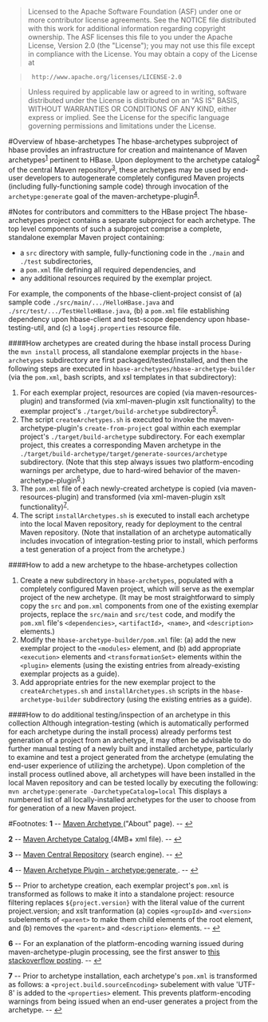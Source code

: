 > Licensed to the Apache Software Foundation (ASF) under one
or more contributor license agreements.  See the NOTICE file
distributed with this work for additional information
regarding copyright ownership.  The ASF licenses this file
 to you under the Apache License, Version 2.0 (the
"License"); you may not use this file except in compliance
with the License.  You may obtain a copy of the License at

>      http://www.apache.org/licenses/LICENSE-2.0

> Unless required by applicable law or agreed to in writing, software
distributed under the License is distributed on an "AS IS" BASIS,
WITHOUT WARRANTIES OR CONDITIONS OF ANY KIND, either express or implied.
See the License for the specific language governing permissions and
limitations under the License.

#Overview of hbase-archetypes
The hbase-archetypes subproject of hbase provides an infrastructure for
creation and maintenance of Maven archetypes<sup id="a1">[1](#f1)</sup>
pertinent to HBase. Upon deployment to the archetype
catalog<sup id="a2">[2](#f2)</sup> of the central Maven
repository<sup id="a3">[3](#f3)</sup>, these archetypes may be used by
end-user developers to autogenerate completely configured Maven projects
(including fully-functioning sample code) through invocation of the
`archetype:generate` goal of the
maven-archetype-plugin<sup id="a4">[4](#f4)</sup>.

#Notes for contributors and committers to the HBase project
The hbase-archetypes project contains a separate subproject for each archetype.
The top level components of such a subproject comprise a complete, standalone
exemplar Maven project containing:

- a `src` directory with sample, fully-functioning code in the `./main` and
`./test` subdirectories,
- a `pom.xml` file defining all required dependencies, and
- any additional resources required by the exemplar project.

For example, the components of the hbase-client-project consist of (a) sample
code `./src/main/.../HelloHBase.java` and `./src/test/.../TestHelloHBase.java`,
(b) a `pom.xml` file establishing dependency upon hbase-client and test-scope
dependency upon hbase-testing-util, and (c) a `log4j.properties` resource file.

####How archetypes are created during the hbase install process
During the `mvn install` process, all standalone exemplar projects in the
`hbase-archetypes` subdirectory are first packaged/tested/installed, and then
the following steps are executed in `hbase-archetypes/hbase-archetype-builder`
(via the `pom.xml`, bash scripts, and xsl templates in that subdirectory):

1. For each exemplar project, resources are copied (via 
maven-resources-plugin) and transformed (via xml-maven-plugin xslt
functionality) to the exemplar project's `./target/build-archetype`
subdirectory<sup id="a5">[5](#f5)</sup>.
2. The script `createArchetypes.sh` is executed to invoke the
maven-archetype-plugin's `create-from-project` goal within each exemplar
project's `./target/build-archetype` subdirectory. For each exemplar
project, this creates a corresponding Maven archetype in the
`./target/build-archetype/target/generate-sources/archetype` subdirectory.
(Note that this step always issues two platform-encoding warnings per
archetype, due to hard-wired behavior of the
maven-archetype-plugin<sup id="a6">[6](#f6)</sup>.)
3. The `pom.xml` file of each newly-created archetype is copied (via
maven-resources-plugin) and transformed (via xml-maven-plugin xslt 
functionality)<sup id="a7">[7](#f7)</sup>.
4. The script `installArchetypes.sh` is executed to install each archetype
into the local Maven repository, ready for deployment to the central Maven
repository. (Note that installation of an archetype automatically includes
invocation of integration-testing prior to install, which performs a test
generation of a project from the archetype.)

####How to add a new archetype to the hbase-archetypes collection
1. Create a new subdirectory in `hbase-archetypes`, populated with a
completely configured Maven project, which will serve as the exemplar project
of the new archetype. (It may be most straightforward to simply copy the `src`
and `pom.xml` components from one of the existing exemplar projects, replace
the `src/main` and `src/test` code, and modify the `pom.xml` file's
`<dependencies>`, `<artifactId>`,` <name>`, and `<description>` elements.)
2. Modify the `hbase-archetype-builder/pom.xml` file: (a) add the new exemplar
project to the `<modules>` element, and (b) add appropriate `<execution>`
elements and `<transformationSet>` elements within the `<plugin>` elements
(using the existing entries from already-existing exemplar projects as a guide).
3. Add appropriate entries for the new exemplar project to the
`createArchetypes.sh` and `installArchetypes.sh` scripts in the
`hbase-archetype-builder` subdirectory (using the existing entries as a guide).

####How to do additional testing/inspection of an archetype in this collection
Although integration-testing (which is automatically performed for each
archetype during the install process) already performs test generation of a
project from an archetype, it may often be advisable to do further manual
testing of a newly built and installed archetype, particularly to examine and
test a project generated from the archetype (emulating the end-user experience
of utilizing the archetype). Upon completion of the install process outlined
above, all archetypes will have been installed in the local Maven repository
and can be tested locally by executing the following:
    `mvn archetype:generate -DarchetypeCatalog=local`
This displays a numbered list of all locally-installed archetypes for the user
to choose from for generation of a new Maven project.

#Footnotes:
<b id="f1">1</b> -- [Maven Archetype
](http://maven.apache.org/archetype/index.html) ("About" page).
-- [↩](#a1)

<b id="f2">2</b> -- [Maven Archetype Catalog
](http://repo1.maven.org/maven2/archetype-catalog.xml) (4MB+ xml file).
-- [↩](#a2)

<b id="f3">3</b> -- [Maven Central Repository](http://search.maven.org/)
(search engine).
-- [↩](#a3)

<b id="f4">4</b> -- [Maven Archetype Plugin - archetype:generate
](http://maven.apache.org/archetype/maven-archetype-plugin/generate-mojo.html).
-- [↩](#a4)

<b id="f5">5</b> -- Prior to archetype creation, each exemplar project's 
    `pom.xml` is transformed as follows to make it into a standalone project:
    resource filtering replaces `${project.version}` with the literal value of
    the current project.version; and xslt tranformation (a) copies `<groupId>`
    and `<version>` subelements of `<parent>` to make them child elements of the
    root element, and (b) removes the `<parent>` and `<description>` elements.
    -- [↩](#a5)

<b id="f6">6</b> -- For an explanation of the platform-encoding warning issued
    during maven-archetype-plugin processing, see the first answer to [this
    stackoverflow posting](http://stackoverflow.com/a/24161287/4112172).
    -- [↩](#a6)

<b id="f7">7</b> -- Prior to archetype installation, each archetype's `pom.xml`
    is transformed as follows: a `<project.build.sourceEncoding>` subelement
    with value 'UTF-8' is added to the `<properties>` element. This prevents
    platform-encoding warnings from being issued when an end-user generates
    a project from the archetype.
    -- [↩](#a7)
